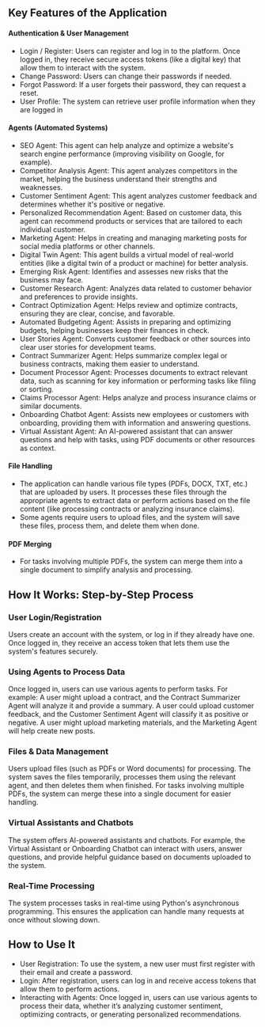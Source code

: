
## Key Features of the Application
#### Authentication & User Management

- Login / Register: Users can register and log in to the platform. Once logged in, they receive secure access tokens (like a digital key) that allow them to interact with the system.
- Change Password: Users can change their passwords if needed.
- Forgot Password: If a user forgets their password, they can request a reset.
- User Profile: The system can retrieve user profile information when they are logged in

#### Agents (Automated Systems)

- SEO Agent: This agent can help analyze and optimize a website's search engine performance (improving visibility on Google, for example).
- Competitor Analysis Agent: This agent analyzes competitors in the market, helping the business understand their strengths and weaknesses.
- Customer Sentiment Agent: This agent analyzes customer feedback and determines whether it's positive or negative.
- Personalized Recommendation Agent: Based on customer data, this agent can recommend products or services that are tailored to each individual customer.
- Marketing Agent: Helps in creating and managing marketing posts for social media platforms or other channels.
- Digital Twin Agent: This agent builds a virtual model of real-world entities (like a digital twin of a product or machine) for better analysis.
- Emerging Risk Agent: Identifies and assesses new risks that the business may face.
- Customer Research Agent: Analyzes data related to customer behavior and preferences to provide insights.
- Contract Optimization Agent: Helps review and optimize contracts, ensuring they are clear, concise, and favorable.
- Automated Budgeting Agent: Assists in preparing and optimizing budgets, helping businesses keep their finances in check.
- User Stories Agent: Converts customer feedback or other sources into clear user stories for development teams.
- Contract Summarizer Agent: Helps summarize complex legal or business contracts, making them easier to understand.
- Document Processor Agent: Processes documents to extract relevant data, such as scanning for key information or performing tasks like filing or sorting.
- Claims Processor Agent: Helps analyze and process insurance claims or similar documents.
- Onboarding Chatbot Agent: Assists new employees or customers with onboarding, providing them with information and answering questions.
- Virtual Assistant Agent: An AI-powered assistant that can answer questions and help with tasks, using PDF documents or other resources as context.



#### File Handling

- The application can handle various file types (PDFs, DOCX, TXT, etc.) that are uploaded by users. It processes these files through the appropriate agents to extract data or perform actions based on the file content (like processing contracts or analyzing insurance claims).
- Some agents require users to upload files, and the system will save these files, process them, and delete them when done.

#### PDF Merging

- For tasks involving multiple PDFs, the system can merge them into a single document to simplify analysis and processing.



## How It Works: Step-by-Step Process
### User Login/Registration

Users create an account with the system, or log in if they already have one.
Once logged in, they receive an access token that lets them use the system's features securely.
### Using Agents to Process Data

Once logged in, users can use various agents to perform tasks. For example:
A user might upload a contract, and the Contract Summarizer Agent will analyze it and provide a summary.
A user could upload customer feedback, and the Customer Sentiment Agent will classify it as positive or negative.
A user might upload marketing materials, and the Marketing Agent will help create new posts.
### Files & Data Management

Users upload files (such as PDFs or Word documents) for processing. The system saves the files temporarily, processes them using the relevant agent, and then deletes them when finished.
For tasks involving multiple PDFs, the system can merge these into a single document for easier handling.
### Virtual Assistants and Chatbots

The system offers AI-powered assistants and chatbots. For example, the Virtual Assistant or Onboarding Chatbot can interact with users, answer questions, and provide helpful guidance based on documents uploaded to the system.
### Real-Time Processing

The system processes tasks in real-time using Python's asynchronous programming. This ensures the application can handle many requests at once without slowing down.


## How to Use It
- User Registration: To use the system, a new user must first register with their email and create a password.
- Login: After registration, users can log in and receive access tokens that allow them to perform actions.
- Interacting with Agents: Once logged in, users can use various agents to process their data, whether it’s analyzing customer sentiment, optimizing contracts, or generating personalized recommendations.